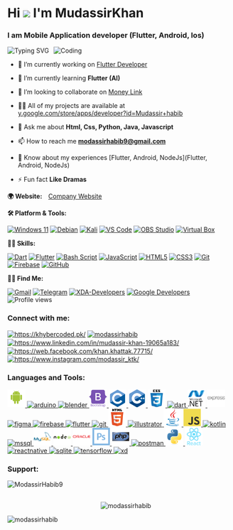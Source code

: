 
<h1 align="left">Hi <img width="50" hight="30" src="https://camo.githubusercontent.com/e8e7b06ecf583bc040eb60e44eb5b8e0ecc5421320a92929ce21522dbc34c891/68747470733a2f2f6d656469612e67697068792e636f6d2f6d656469612f6876524a434c467a6361737252346961377a2f67697068792e676966"/> I'm MudassirKhan</h1>
<h3 align="left">I am Mobile Application developer (Flutter, Android, Ios)</h3>
<img align="right" alt="Coding" width="400" src="https://media.giphy.com/media/M9kgjEsLG6LMbYC9dl/giphy.gif"/>


<p align="left">
  
 
![Typing SVG](https://readme-typing-svg.herokuapp.com?size=15&duration=2500&color=ff0099&multiline=true&width=595&height=123&lines=Hi%2C+I'm+Mudassir+Khan.;A+Programmer%2C+Mobile+Application+Developer%2C+and+Intellimalist.;Being+a+tech+enthusiast+since+childhood+my+objectives+are+future-proof+;concepts%2C+self-learning%2Fdeveloping+skills+and+organized+working+mindset.;I've+worked+in+IT+sectors%2C+paticipated+in+cyberwar+and+geeky+stuffs.;Programming++and+Mobile+Application+are+like+my+right+and+left+arms+%F0%9F%A4%9D.;+;+;+;+;+)

</p>


- 🔭 I’m currently working on [Flutter Developer](https://khybercoded.pk/)

- 🌱 I’m currently learning **Flutter (AI)**

- 👯 I’m looking to collaborate on [Money Link](https://122.187.215.20/B2B_UATpayinapi/RPay/B2B)

- 👨‍💻 All of my projects are available at [y.google.com/store/apps/developer?id=Mudassir+habib](y.google.com/store/apps/developer?id=Mudassir+habib)

- 💬 Ask me about **Html, Css, Python, Java, Javascript**

- 📫 How to reach me **modassirhabib9@gmail.com**

- 📄 Know about my experiences [Flutter, Android, NodeJs](Flutter, Android, NodeJs)

- ⚡ Fun fact **Like Dramas**

**🌍 Website:**&emsp;[Company Website](https://khybercoded.pk/)

**🛠️ Platform & Tools:**
<!-- %E2%80%8D represents Zero Width Joiner Character -->
[![Windows 11](https://img.shields.io/badge/%E2%80%8D-Windows_11-0078D6?logo=windows&logoColor=ffffff)](https://www.microsoft.com/windows/get-windows-11)
[![Debian](https://img.shields.io/badge/%E2%80%8D-Debian-D70A53?logo=debian)](https://www.debian.org/)
[![Kali](https://img.shields.io/badge/%E2%80%8D-Kali_Linux-557C94?logo=kali-linux&logoColor=white)](https://www.kali.org/)
[![VS Code](https://img.shields.io/badge/%E2%80%8D-VS_Code-0078d7?logo=visual-studio-code)](https://code.visualstudio.com/)
[![OBS Studio](https://img.shields.io/badge/%E2%80%8D-OBS_Studio-yellowgreen?logo=obs-studio)](https://obsproject.com/)
[![Virtual Box](https://img.shields.io/badge/%E2%80%8D-Virtual_Box-4479a1?logo=virtualbox)](https://www.virtualbox.org/)

**🧑‍💻 Skills:**

[![Dart](https://img.shields.io/badge/%E2%80%8D-Dart-%230175C2?logo=dart)](https://dart.dev/)
[![Flutter](https://img.shields.io/badge/%E2%80%8D-Flutter-%2302569B?logo=flutter)](https://flutter.dev/)
[![Bash Script](https://img.shields.io/badge/%E2%80%8D-Bash_Script-4EAA25?logo=gnu-bash)](https://en.wikipedia.org/wiki/Bash_(Unix_shell)/)
[![JavaScript](https://img.shields.io/badge/%E2%80%8D-JavaScript-f7e200?logo=javascript)](https://www.ecma-international.org/)
[![HTML5](https://img.shields.io/badge/%E2%80%8D-HTML5-E34F26?logo=html5)](https://html.spec.whatwg.org/)
[![CSS3](https://img.shields.io/badge/%E2%80%8D-CSS3-1572B6?logo=css3)](https://www.w3.org/Style/CSS/)
[![Git](https://img.shields.io/badge/%E2%80%8D-Git-E44C30?logo=git)](https://git-scm.com/)
[![Firebase](https://img.shields.io/badge/%E2%80%8D-Firebase-%23039BE5?logo=firebase)](https://firebase.google.com/)
[![GitHub](https://img.shields.io/badge/%E2%80%8D-GitHub-white?logo=github)](https://github.com/)

**🧑‍🚀 Find Me:**

[![Gmail](https://img.shields.io/badge/%E2%80%8D-Gmail-D14836?&logo=gmail)](modassirhabib9@gmail.com)
[![Telegram](https://img.shields.io/badge/%E2%80%8D-Telegram-2CA5E0?logo=telegram&logoColor=white)](https://t.me/metaspook)
[![XDA-Developers](https://img.shields.io/badge/%E2%80%8D-XDA_Recognized_Developer-%23AC6E2F.svg?&logo=XDA-Developers)](https://forum.xda-developers.com/m/metaspook.6029298/#recent-content)
[![Google Developers](https://img.shields.io/badge/%E2%80%8D-g.dev/metaspook-4285F4?logo=google&logoColor=white)](https://g.dev/metaspook)
![Profile views](https://komarev.com/ghpvc/?style=flat&label=Views&username=metaspook)


<!--   I'm Metaspook, a Programmer, Ethical Hacker, and Intellimalist. Being a tech enthusiast since childhood my objectives are future-proof concepts, self-learning/developing skills and organized working mindset. I've worked in IT sectors, paticipated in cyberwar and geeky stuffs. <strong>Programming</strong> and <strong>Hacking</strong> are like my right and left arms 🤝.<br> -->
<!-- <img height="50" width="288" src="https://raw.githubusercontent.com/github/explore/main/topics/dart/da‍rt.png">
<img height="50" width="288" src="https://raw.githubusercontent.com/github/explore/gh-pages/topics/dart/dart.png">
<img height="50" width="288" src="https://raw.githubusercontent.com/github/explore/80688e429a7d4ef2fca1e82350fe8e3517d3494d/topics/dart/dart.png"> -->


<h3 align="left">Connect with me:</h3>
<p align="left">
<a href="https://codepen.io/https://khybercoded.pk/" target="blank"><img align="center" src="https://raw.githubusercontent.com/rahuldkjain/github-profile-readme-generator/master/src/images/icons/Social/codepen.svg" alt="https://khybercoded.pk/" height="30" width="40" /></a>
<a href="https://twitter.com/modassirhabib" target="blank"><img align="center" src="https://raw.githubusercontent.com/rahuldkjain/github-profile-readme-generator/master/src/images/icons/Social/twitter.svg" alt="modassirhabib" height="30" width="40" /></a>
<a href="https://linkedin.com/in/https://www.linkedin.com/in/mudassir-khan-19065a183/" target="blank"><img align="center" src="https://raw.githubusercontent.com/rahuldkjain/github-profile-readme-generator/master/src/images/icons/Social/linked-in-alt.svg" alt="https://www.linkedin.com/in/mudassir-khan-19065a183/" height="30" width="40" /></a>
<a href="https://fb.com/https://web.facebook.com/khan.khattak.77715/" target="blank"><img align="center" src="https://raw.githubusercontent.com/rahuldkjain/github-profile-readme-generator/master/src/images/icons/Social/facebook.svg" alt="https://web.facebook.com/khan.khattak.77715/" height="30" width="40" /></a>
<a href="https://instagram.com/https://www.instagram.com/modassir_ktk/" target="blank"><img align="center" src="https://raw.githubusercontent.com/rahuldkjain/github-profile-readme-generator/master/src/images/icons/Social/instagram.svg" alt="https://www.instagram.com/modassir_ktk/" height="30" width="40" /></a>
</p>

<h3 align="left">Languages and Tools:</h3>
<p align="left"> <a href="https://developer.android.com" target="_blank" rel="noreferrer"> <img src="https://raw.githubusercontent.com/devicons/devicon/master/icons/android/android-original-wordmark.svg" alt="android" width="40" height="40"/> </a> <a href="https://www.arduino.cc/" target="_blank" rel="noreferrer"> <img src="https://cdn.worldvectorlogo.com/logos/arduino-1.svg" alt="arduino" width="40" height="40"/> </a> <a href="https://www.blender.org/" target="_blank" rel="noreferrer"> <img src="https://download.blender.org/branding/community/blender_community_badge_white.svg" alt="blender" width="40" height="40"/> </a> <a href="https://getbootstrap.com" target="_blank" rel="noreferrer"> <img src="https://raw.githubusercontent.com/devicons/devicon/master/icons/bootstrap/bootstrap-plain-wordmark.svg" alt="bootstrap" width="40" height="40"/> </a> <a href="https://www.cprogramming.com/" target="_blank" rel="noreferrer"> <img src="https://raw.githubusercontent.com/devicons/devicon/master/icons/c/c-original.svg" alt="c" width="40" height="40"/> </a> <a href="https://www.w3schools.com/cpp/" target="_blank" rel="noreferrer"> <img src="https://raw.githubusercontent.com/devicons/devicon/master/icons/cplusplus/cplusplus-original.svg" alt="cplusplus" width="40" height="40"/> </a> <a href="https://www.w3schools.com/css/" target="_blank" rel="noreferrer"> <img src="https://raw.githubusercontent.com/devicons/devicon/master/icons/css3/css3-original-wordmark.svg" alt="css3" width="40" height="40"/> </a> <a href="https://dart.dev" target="_blank" rel="noreferrer"> <img src="https://www.vectorlogo.zone/logos/dartlang/dartlang-icon.svg" alt="dart" width="40" height="40"/> </a> <a href="https://dotnet.microsoft.com/" target="_blank" rel="noreferrer"> <img src="https://raw.githubusercontent.com/devicons/devicon/master/icons/dot-net/dot-net-original-wordmark.svg" alt="dotnet" width="40" height="40"/> </a> <a href="https://expressjs.com" target="_blank" rel="noreferrer"> <img src="https://raw.githubusercontent.com/devicons/devicon/master/icons/express/express-original-wordmark.svg" alt="express" width="40" height="40"/> </a> <a href="https://www.figma.com/" target="_blank" rel="noreferrer"> <img src="https://www.vectorlogo.zone/logos/figma/figma-icon.svg" alt="figma" width="40" height="40"/> </a> <a href="https://firebase.google.com/" target="_blank" rel="noreferrer"> <img src="https://www.vectorlogo.zone/logos/firebase/firebase-icon.svg" alt="firebase" width="40" height="40"/> </a> <a href="https://flutter.dev" target="_blank" rel="noreferrer"> <img src="https://www.vectorlogo.zone/logos/flutterio/flutterio-icon.svg" alt="flutter" width="40" height="40"/> </a> <a href="https://git-scm.com/" target="_blank" rel="noreferrer"> <img src="https://www.vectorlogo.zone/logos/git-scm/git-scm-icon.svg" alt="git" width="40" height="40"/> </a> <a href="https://www.w3.org/html/" target="_blank" rel="noreferrer"> <img src="https://raw.githubusercontent.com/devicons/devicon/master/icons/html5/html5-original-wordmark.svg" alt="html5" width="40" height="40"/> </a> <a href="https://www.adobe.com/in/products/illustrator.html" target="_blank" rel="noreferrer"> <img src="https://www.vectorlogo.zone/logos/adobe_illustrator/adobe_illustrator-icon.svg" alt="illustrator" width="40" height="40"/> </a> <a href="https://www.java.com" target="_blank" rel="noreferrer"> <img src="https://raw.githubusercontent.com/devicons/devicon/master/icons/java/java-original.svg" alt="java" width="40" height="40"/> </a> <a href="https://developer.mozilla.org/en-US/docs/Web/JavaScript" target="_blank" rel="noreferrer"> <img src="https://raw.githubusercontent.com/devicons/devicon/master/icons/javascript/javascript-original.svg" alt="javascript" width="40" height="40"/> </a> <a href="https://kotlinlang.org" target="_blank" rel="noreferrer"> <img src="https://www.vectorlogo.zone/logos/kotlinlang/kotlinlang-icon.svg" alt="kotlin" width="40" height="40"/> </a> <a href="https://www.microsoft.com/en-us/sql-server" target="_blank" rel="noreferrer"> <img src="https://www.svgrepo.com/show/303229/microsoft-sql-server-logo.svg" alt="mssql" width="40" height="40"/> </a> <a href="https://www.mysql.com/" target="_blank" rel="noreferrer"> <img src="https://raw.githubusercontent.com/devicons/devicon/master/icons/mysql/mysql-original-wordmark.svg" alt="mysql" width="40" height="40"/> </a> <a href="https://nodejs.org" target="_blank" rel="noreferrer"> <img src="https://raw.githubusercontent.com/devicons/devicon/master/icons/nodejs/nodejs-original-wordmark.svg" alt="nodejs" width="40" height="40"/> </a> <a href="https://www.oracle.com/" target="_blank" rel="noreferrer"> <img src="https://raw.githubusercontent.com/devicons/devicon/master/icons/oracle/oracle-original.svg" alt="oracle" width="40" height="40"/> </a> <a href="https://www.photoshop.com/en" target="_blank" rel="noreferrer"> <img src="https://raw.githubusercontent.com/devicons/devicon/master/icons/photoshop/photoshop-line.svg" alt="photoshop" width="40" height="40"/> </a> <a href="https://www.php.net" target="_blank" rel="noreferrer"> <img src="https://raw.githubusercontent.com/devicons/devicon/master/icons/php/php-original.svg" alt="php" width="40" height="40"/> </a> <a href="https://postman.com" target="_blank" rel="noreferrer"> <img src="https://www.vectorlogo.zone/logos/getpostman/getpostman-icon.svg" alt="postman" width="40" height="40"/> </a> <a href="https://www.python.org" target="_blank" rel="noreferrer"> <img src="https://raw.githubusercontent.com/devicons/devicon/master/icons/python/python-original.svg" alt="python" width="40" height="40"/> </a> <a href="https://reactjs.org/" target="_blank" rel="noreferrer"> <img src="https://raw.githubusercontent.com/devicons/devicon/master/icons/react/react-original-wordmark.svg" alt="react" width="40" height="40"/> </a> <a href="https://reactnative.dev/" target="_blank" rel="noreferrer"> <img src="https://reactnative.dev/img/header_logo.svg" alt="reactnative" width="40" height="40"/> </a> <a href="https://www.sqlite.org/" target="_blank" rel="noreferrer"> <img src="https://www.vectorlogo.zone/logos/sqlite/sqlite-icon.svg" alt="sqlite" width="40" height="40"/> </a> <a href="https://www.tensorflow.org" target="_blank" rel="noreferrer"> <img src="https://www.vectorlogo.zone/logos/tensorflow/tensorflow-icon.svg" alt="tensorflow" width="40" height="40"/> </a> <a href="https://www.adobe.com/products/xd.html" target="_blank" rel="noreferrer"> <img src="https://cdn.worldvectorlogo.com/logos/adobe-xd.svg" alt="xd" width="40" height="40"/> </a> </p>

<h3 align="left">Support:</h3>
<p><a href="https://www.buymeacoffee.com/ModassirHabib9"> <img align="left" src="https://cdn.buymeacoffee.com/buttons/v2/default-yellow.png" height="50" width="210" alt="ModassirHabib9" /></a></p><br><br>

<p>&nbsp;<img align="left" src="https://github-readme-stats.vercel.app/api?username=modassirhabib&show_icons=true&locale=en" alt="modassirhabib" /></p>

<p><img align="left" src="https://github-readme-streak-stats.herokuapp.com/?user=modassirhabib&" alt="modassirhabib" /></p>
